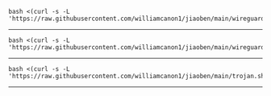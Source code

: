 
```
bash <(curl -s -L 'https://raw.githubusercontent.com/williamcanon1/jiaoben/main/wireguard_and_trojan.sh')
```

-------------------------------------------------------------------------------------------------------------

```
bash <(curl -s -L 'https://raw.githubusercontent.com/williamcanon1/jiaoben/main/wireguard.sh')
```

-------------------------------------------------------------------------------------------------------------

```
bash <(curl -s -L 'https://raw.githubusercontent.com/williamcanon1/jiaoben/main/trojan.sh')
```

-------------------------------------------------------------------------------------------------------------
